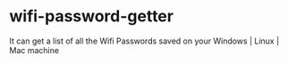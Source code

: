 # wifi-password-getter
It can get a list of all the Wifi Passwords saved on your Windows | Linux | Mac machine
